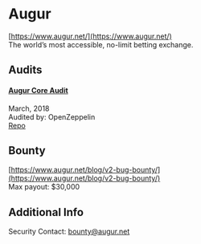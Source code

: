 
# Augur
  
[https://www.augur.net/](https://www.augur.net/)<br>
The world’s most accessible, no-limit betting exchange.


## Audits



#### [Augur Core Audit](https://blog.openzeppelin.com/augur-core-audit-244160d77c09/)

March, 2018<br>
Audited by: OpenZeppelin<br>
[Repo](https://github.com/AugurProject/augur-core/tree/3b5a63d372d205a0214e3061293d5bca0fd5636a)
      

  

## Bounty

[https://www.augur.net/blog/v2-bug-bounty/](https://www.augur.net/blog/v2-bug-bounty/)<br>
Max payout: $30,000


## Additional Info

Security Contact: bounty@augur.net
